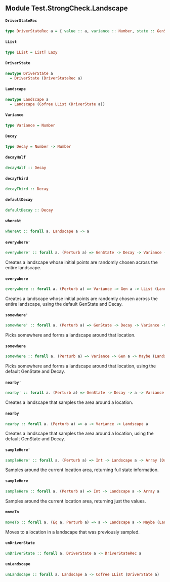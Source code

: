 ## Module Test.StrongCheck.Landscape

#### `DriverStateRec`

``` purescript
type DriverStateRec a = { value :: a, variance :: Number, state :: GenState }
```

#### `LList`

``` purescript
type LList = ListT Lazy
```

#### `DriverState`

``` purescript
newtype DriverState a
  = DriverState (DriverStateRec a)
```

#### `Landscape`

``` purescript
newtype Landscape a
  = Landscape (Cofree LList (DriverState a))
```

#### `Variance`

``` purescript
type Variance = Number
```

#### `Decay`

``` purescript
type Decay = Number -> Number
```

#### `decayHalf`

``` purescript
decayHalf :: Decay
```

#### `decayThird`

``` purescript
decayThird :: Decay
```

#### `defaultDecay`

``` purescript
defaultDecay :: Decay
```

#### `whereAt`

``` purescript
whereAt :: forall a. Landscape a -> a
```

#### `everywhere'`

``` purescript
everywhere' :: forall a. (Perturb a) => GenState -> Decay -> Variance -> Gen a -> LList (Landscape a)
```

Creates a landscape whose initial points are randomly chosen across
the entire landscape.

#### `everywhere`

``` purescript
everywhere :: forall a. (Perturb a) => Variance -> Gen a -> LList (Landscape a)
```

Creates a landscape whose initial points are randomly chosen across
the entire landscape, using the default GenState and Decay.

#### `somewhere'`

``` purescript
somewhere' :: forall a. (Perturb a) => GenState -> Decay -> Variance -> Gen a -> Maybe (Landscape a)
```

Picks somewhere and forms a landscape around that location.

#### `somewhere`

``` purescript
somewhere :: forall a. (Perturb a) => Variance -> Gen a -> Maybe (Landscape a)
```

Picks somewhere and forms a landscape around that location, using the
default GenState and Decay.

#### `nearby'`

``` purescript
nearby' :: forall a. (Perturb a) => GenState -> Decay -> a -> Variance -> Landscape a
```

Creates a landscape that samples the area around a location.

#### `nearby`

``` purescript
nearby :: forall a. (Perturb a) => a -> Variance -> Landscape a
```

Creates a landscape that samples the area around a location, using the 
default GenState and Decay.

#### `sampleHere'`

``` purescript
sampleHere' :: forall a. (Perturb a) => Int -> Landscape a -> Array (DriverState a)
```

Samples around the current location area, returning full state information.

#### `sampleHere`

``` purescript
sampleHere :: forall a. (Perturb a) => Int -> Landscape a -> Array a
```

Samples around the current location area, returning just the values.

#### `moveTo`

``` purescript
moveTo :: forall a. (Eq a, Perturb a) => a -> Landscape a -> Maybe (Landscape a)
```

Moves to a location in a landscape that was previously sampled.

#### `unDriverState`

``` purescript
unDriverState :: forall a. DriverState a -> DriverStateRec a
```

#### `unLandscape`

``` purescript
unLandscape :: forall a. Landscape a -> Cofree LList (DriverState a)
```


